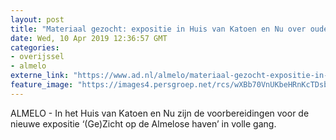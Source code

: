 ```yaml
---
layout: post
title: "Materiaal gezocht: expositie in Huis van Katoen en Nu over oude haven Almelo"
date: Wed, 10 Apr 2019 12:36:57 GMT
categories: 
- overijssel 
- almelo 
externe_link: "https://www.ad.nl/almelo/materiaal-gezocht-expositie-in-huis-van-katoen-en-nu-over-oude-haven-almelo~a26300f9/"
feature_image: "https://images4.persgroep.net/rcs/wXBb70VnUKbeHRnKcTDsbqKuH7o/diocontent/75661065/_fitwidth/400/?appId=21791a8992982cd8da851550a453bd7f&quality=0.7"
---
```


ALMELO - In het Huis van Katoen en Nu zijn de voorbereidingen voor de nieuwe expositie ‘(Ge)Zicht op de Almelose haven’ in volle gang.

